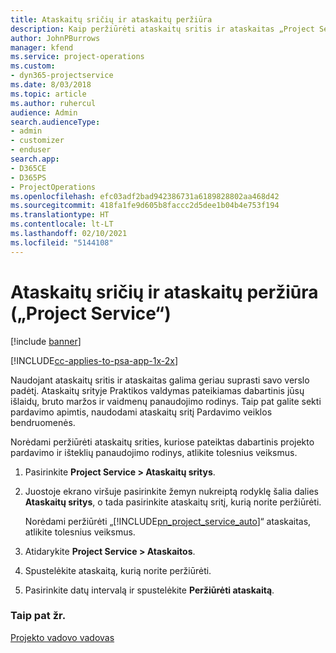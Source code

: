 ```yaml
---
title: Ataskaitų sričių ir ataskaitų peržiūra
description: Kaip peržiūrėti ataskaitų sritis ir ataskaitas „Project Service“
author: JohnPBurrows
manager: kfend
ms.service: project-operations
ms.custom:
- dyn365-projectservice
ms.date: 8/03/2018
ms.topic: article
ms.author: ruhercul
audience: Admin
search.audienceType:
- admin
- customizer
- enduser
search.app:
- D365CE
- D365PS
- ProjectOperations
ms.openlocfilehash: efc03adf2bad942386731a6189828802aa468d42
ms.sourcegitcommit: 418fa1fe9d605b8faccc2d5dee1b04b4e753f194
ms.translationtype: HT
ms.contentlocale: lt-LT
ms.lasthandoff: 02/10/2021
ms.locfileid: "5144108"
---
```

# <a name="view-dashboards-and-reports-project-service"></a>Ataskaitų sričių ir ataskaitų peržiūra („Project Service“)

[!include [banner](../includes/psa-now-project-operations.md)]

[!INCLUDE[cc-applies-to-psa-app-1x-2x](../includes/cc-applies-to-psa-app-1x-2x.md)]

Naudojant ataskaitų sritis ir ataskaitas galima geriau suprasti savo verslo padėtį. Ataskaitų srityje Praktikos valdymas pateikiamas dabartinis jūsų išlaidų, bruto maržos ir vaidmenų panaudojimo rodinys. Taip pat galite sekti pardavimo apimtis, naudodami ataskaitų sritį Pardavimo veiklos bendruomenės.  
  
 Norėdami peržiūrėti ataskaitų srities, kuriose pateiktas dabartinis projekto pardavimo ir išteklių panaudojimo rodinys, atlikite tolesnius veiksmus.  
  
1. Pasirinkite **Project Service > Ataskaitų sritys**.  
  
2. Juostoje ekrano viršuje pasirinkite žemyn nukreiptą rodyklę šalia dalies **Ataskaitų sritys**, o tada pasirinkite ataskaitų sritį, kurią norite peržiūrėti.  
  
   Norėdami peržiūrėti „[!INCLUDE[pn_project_service_auto](../includes/pn-project-service-auto.md)]“ ataskaitas, atlikite tolesnius veiksmus.  
  
3. Atidarykite **Project Service > Ataskaitos**.  
  
4. Spustelėkite ataskaitą, kurią norite peržiūrėti.  
  
5. Pasirinkite datų intervalą ir spustelėkite **Peržiūrėti ataskaitą**.  
  
### <a name="see-also"></a>Taip pat žr.  
 [Projekto vadovo vadovas](../psa/project-manager-guide.md)
